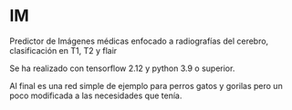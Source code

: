 # IM
Predictor de Imágenes médicas enfocado a radiografías del cerebro, clasificación en T1, T2 y flair

Se ha realizado con tensorflow 2.12 y python 3.9 o superior.

Al final es una red simple de ejemplo para perros gatos y gorilas pero un poco modificada a las necesidades que tenía.
